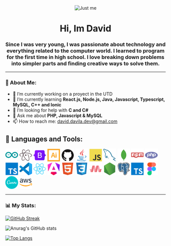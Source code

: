 <div id="header" align="center">
    <img src="https://avatars.githubusercontent.com/u/103918961?s=400&u=70b3760abe62d53147bcd1875ef1a1ee3194902a&v=4" alt="Just me" width="300px">
    <h1 align="center"> Hi, Im David </h1>
    <h3 align="center"> 
        Since I was very young, I was passionate about technology and everything related to the computer world. 
        I learned to program for the first time in high school. I love breaking down problems into simpler parts and 
        finding creative ways to solve them.
    </h3>
</div>

---

### 🧑 About Me:

- 🔭 I’m currently working on a proyect in the UTD
- 🌱 I’m currently learning **React.js, Node.js, Java, Javascript, Typescript, MySQL, C++ and Ionic**
- 🤔 I’m looking for help with **C and C#**
- 💬 Ask me about **PHP, Javascript & MySQL**
- 📫 How to reach me: david.davila.dev@gmail.com

<div align="left">
    <h2>🔨 Languages and Tools: </h2>
    <img src="https://github.com/devicons/devicon/blob/master/icons/arduino/arduino-original.svg" alt="arduino" title="Arduino" width="40" height="40">
    <img src="https://github.com/devicons/devicon/blob/master/icons/atom/atom-original.svg" alt="atom" title="Atom" width="40" height="40">
    <img src="https://github.com/devicons/devicon/blob/master/icons/bootstrap/bootstrap-original.svg" alt="Boostrap" title="Boostrap" width="40" height="40">
    <img src="https://github.com/devicons/devicon/blob/master/icons/illustrator/illustrator-line.svg" alt="Ilustrator" title="Ilustrator" width="40" height="40">
    <img src="https://github.com/devicons/devicon/blob/master/icons/github/github-original.svg" alt="GitHub" title="GitHub" width="40" height="40">
    <img src="https://github.com/devicons/devicon/blob/master/icons/java/java-original.svg" alt="Java" title="Java" width="40" height="40">
    <img src="https://github.com/devicons/devicon/blob/master/icons/javascript/javascript-original.svg" alt="Javascript" title="Javascript" width="40" height="40">
    <img src="https://github.com/devicons/devicon/blob/master/icons/mysql/mysql-original.svg" alt="MySQL" title="MySQL" width="40" height="40">
    <img src="https://github.com/devicons/devicon/blob/master/icons/mongodb/mongodb-plain.svg" alt="MongoDB" title="MongoDB" width="40" height="40">
    <img src="https://github.com/devicons/devicon/blob/master/icons/npm/npm-original-wordmark.svg" alt="Npm" title="Npm" width="40" height="40">
    <img src="https://github.com/devicons/devicon/blob/master/icons/php/php-plain.svg" alt="PHP" title="PHP" width="40" height="40">
    <img src="https://github.com/devicons/devicon/blob/master/icons/typescript/typescript-plain.svg" alt="Typescript" title="Typescript" width="40" height="40">
    <img src="https://github.com/devicons/devicon/blob/master/icons/vscode/vscode-original.svg" alt="VSCode" title="VSCode" width="40" height="40">
    <img src="https://github.com/devicons/devicon/blob/master/icons/react/react-original.svg" alt="React" title="React" width="40" height="40">
    <img src="https://github.com/devicons/devicon/blob/master/icons/angular/angular-original.svg" alt="Angular" title="Angular" width="40" height="40">
    <img src="https://github.com/devicons/devicon/blob/master/icons/html5/html5-original.svg" alt="HTML5" title="HTML5" width="40" height="40">
    <img src="https://github.com/devicons/devicon/blob/master/icons/css3/css3-original.svg" alt="CSS3" title="CSS3" width="40" height="40">
    <img src="https://github.com/devicons/devicon/blob/master/icons/materializecss/materializecss-original.svg" alt="Materializecss" title="Materializecss" width="40" height="40">
    <img src="https://github.com/devicons/devicon/blob/master/icons/nodejs/nodejs-original.svg" alt="NodeJs" title="NodeJs" width="40" height="40">
    <img src="https://github.com/devicons/devicon/blob/master/icons/postgresql/postgresql-original.svg" alt="PostgreSQL" title="PostgreSQL" width="40" height="40">
    <img src="https://github.com/devicons/devicon/blob/master/icons/typescript/typescript-original.svg" alt="Typescript" title="Typescript" width="40" height="40">
    <img src="https://github.com/devicons/devicon/blob/master/icons/figma/figma-original.svg" alt="Figma" title="Figma" width="40" height="40">
    <img src="https://github.com/devicons/devicon/blob/master/icons/canva/canva-original.svg" alt="Canva" title="Canva" width="40" height="40">
    <img src="https://github.com/devicons/devicon/blob/master/icons/amazonwebservices/amazonwebservices-original-wordmark.svg" alt="AWS" title="AWS" width="40" height="40">
</div>

---

### 📊 My Stats:

[![GitHub Streak](http://github-readme-streak-stats.herokuapp.com?user=Guayaba15&theme=tokyonight&hide_border=false)](https://git.io/streak-stats)

![Anurag's GitHub stats](https://github-readme-stats.vercel.app/api?username=Guayaba15&show_icons=true&theme=tokyonight)

[![Top Langs](https://github-readme-stats.vercel.app/api/top-langs/?username=Guayaba15&theme=tokyonight&hide_progress=false)](https://github.com/anuraghazra/github-readme-stats)


